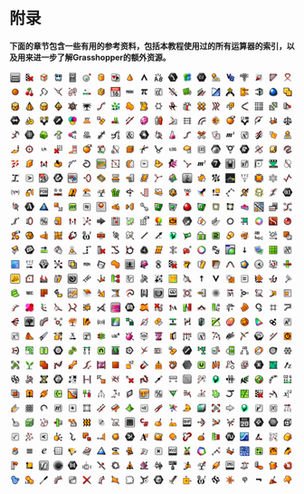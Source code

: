 # 附录

#### 下面的章节包含一些有用的参考资料，包括本教程使用过的所有运算器的索引，以及用来进一步了解Grasshopper的额外资源。

![IMAGE](images/001-about-image.png)
